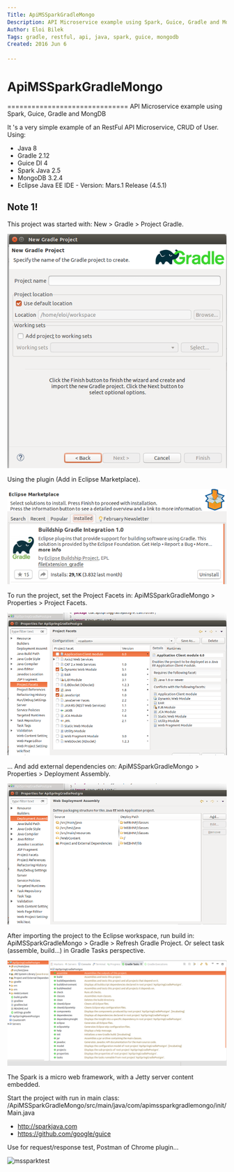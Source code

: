 ```yaml
---
Title: ApiMSSparkGradleMongo
Description: API Microservice example using Spark, Guice, Gradle and MongDB
Author: Eloi Bilek
Tags: gradle, restful, api, java, spark, guice, mongodb
Created: 2016 Jun 6

---
```


# ApiMSSparkGradleMongo
==============================
API Microservice example using Spark, Guice, Gradle and MongDB

It 's a very simple example of an RestFul API Microservice, CRUD of User.
Using:
* Java 8
* Gradle 2.12
* Guice DI 4
* Spark Java 2.5
* MongoDB 3.2.4
* Eclipse Java EE IDE - Version: Mars.1 Release (4.5.1)

## Note 1!
This project was started with: New > Gradle > Project Gradle.

![init project](https://github.com/EloiBilek/eloibilek.github.io/raw/master/SGP/init_project.png)

Using the plugin (Add in Eclipse Marketplace). 

![gradle plugin](https://github.com/EloiBilek/eloibilek.github.io/raw/master/SGP/gradle_plugin.png)

To run the project, set the Project Facets in: ApiMSSparkGradleMongo > Properties > Project Facets.

![facets](https://github.com/EloiBilek/eloibilek.github.io/raw/master/SGP/facets.png)

... And add external dependencies on: ApiMSSparkGradleMongo > Properties > Deployment Assembly.

![facets](https://github.com/EloiBilek/eloibilek.github.io/raw/master/SGP/properties_deployment.png)

After importing the project to the Eclipse workspace, run build in: ApiMSSparkGradleMongo > Gradle > Refresh Gradle Project.
Or select task (assemble, build...) in Gradle Tasks perspective.

![gradle tasks](https://github.com/EloiBilek/eloibilek.github.io/raw/master/SGP/gradle_tasks.png)

The Spark is a micro web framework, with a Jetty server content embedded.

Start the project with run in main class: /ApiMSSparkGradleMongo/src/main/java/com/apimssparkgradlemongo/init/Main.java

* http://sparkjava.com
* https://github.com/google/guice

Use for request/response test, Postman of Chrome plugin...

![mssparktest](https://github.com/EloiBilek/eloibilek.github.io/raw/master/SGM_MS/mssparktest.png)
